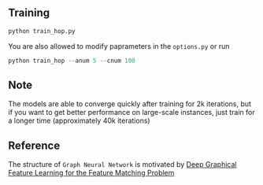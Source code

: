 ## Training
```python
python train_hop.py
```

You are also allowed to modify paprameters in the `options.py` or run
```python
python train_hop --anum 5 --cnum 100
```

## Note
The models are able to converge quickly after training for 2k iterations, but if you want to get better performance on large-scale instances, just train for a longer time (approximately 40k iterations)

## Reference
The structure of `Graph Neural Network` is motivated by [Deep Graphical Feature Learning for the Feature Matching Problem](https://github.com/zzhang1987/Deep-Graphical-Feature-Learning)
